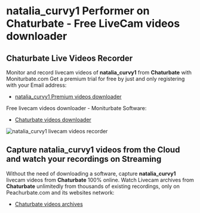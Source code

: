 # natalia_curvy1 Performer on Chaturbate - Free LiveCam videos downloader

## Chaturbate Live Videos Recorder

Monitor and record livecam videos of **natalia_curvy1** from **Chaturbate** with Moniturbate.com
Get a premium trial for free by just and only registering with your Email address:
* [natalia_curvy1 Premium videos downloader](https://moniturbate.com/request-demo-licence-key.html)

Free livecam videos downloader - Moniturbate Software:
* [Chaturbate videos downloader](https://moniturbate.com/moniturbate-download-software.html)

![natalia_curvy1 livecam videos recorder](https://peachurnet.com/templates/moniturbate-software.png)


## Capture natalia_curvy1 videos from the Cloud and watch your recordings on Streaming

Without the need of downloading a software, capture **natalia_curvy1** livecam videos from **Chaturbate** 100% online.
Watch Livecam archives from **Chaturbate** unlimitedly from thousands of existing recordings, only on Peachurbate.com and its websites network:
* [Chaturbate videos archives](https://peachurnet.com/)